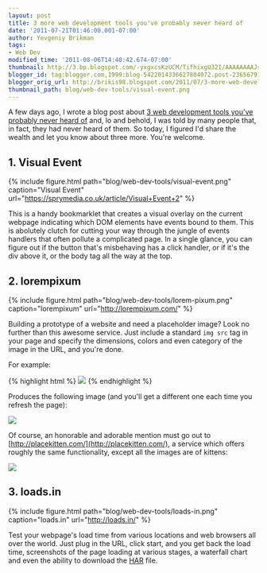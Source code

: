 ```yaml
---
layout: post
title: 3 more web development tools you've probably never heard of
date: '2011-07-21T01:46:00.001-07:00'
author: Yevgeniy Brikman
tags:
- Web Dev
modified_time: '2011-08-06T14:40:42.674-07:00'
thumbnail: http://3.bp.blogspot.com/-yxgxcsKzUCM/TifhixgU32I/AAAAAAAAJsY/_CW1iBsZokM/s72-c/visual-event.png
blogger_id: tag:blogger.com,1999:blog-5422014336627804072.post-2365679101985725940
blogger_orig_url: http://brikis98.blogspot.com/2011/07/3-more-web-development-tools-youve.html
thumbnail_path: blog/web-dev-tools/visual-event.png
---
```


A few days ago, I wrote a blog post about [3 web development tools you've 
probably never heard 
of](http://www.ybrikman.com/writing/2011/07/16/3-web-development-tools-youve-probably/) 
and, lo and behold, I was told by many people that, in fact, they had never 
heard of them. So today, I figured I'd share the wealth and let you know about 
three more. You're welcome. 

## 1. Visual Event 

{% include figure.html path="blog/web-dev-tools/visual-event.png" caption="Visual Event" url="https://sprymedia.co.uk/article/Visual+Event+2" %}

This is a handy bookmarklet that creates a visual overlay on the current webpage 
indicating which DOM elements have events bound to them. This is abolutely 
clutch for cutting your way through the jungle of events handlers that often 
pollute a complicated page. In a single glance, you can figure out if the 
button that's misbehaving has a click handler, or if it's the div above it, or 
the body tag all the way at the top. 

## 2. lorempixum

{% include figure.html path="blog/web-dev-tools/lorem-pixum.png" caption="lorempixum" url="http://lorempixum.com/" %}

Building a prototype of a website and need a placeholder image? Look no further than this awesome 
service. Just include a standard `img src` tag in your page and specify the 
dimensions, colors and even category of the image in the URL, and you're done. 

For example: 

{% highlight html %}
<img src="http://lorempixum.com/400/200/sports">
{% endhighlight %}

Produces the following image (and you'll get a different one each time you 
refresh the page): 

<img src="http://lorempixum.com/400/200/sports"> 

Of course, an honorable and adorable mention must go out to 
[http://placekitten.com/](http://placekitten.com/), a service which offers 
roughly the same functionality, except all the images are of kittens: 

<img src="http://placekitten.com/g/200/300"> 

## 3. loads.in

{% include figure.html path="blog/web-dev-tools/loads-in.png" caption="loads.in" url="http://loads.in/" %}

Test your webpage's load time from various locations and web browsers all over 
the world. Just plug in the 
URL, click start, and you get back the load time, screenshots of the page 
loading at various stages, a waterfall chart and even the ability to download 
the [HAR](http://www.stevesouders.com/blog/2010/05/01/har-to-page-speed/) 
file. 